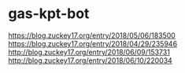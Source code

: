 # gas-kpt-bot

https://blog.zuckey17.org/entry/2018/05/06/183500<br />
https://blog.zuckey17.org/entry/2018/04/29/235946<br />
http://blog.zuckey17.org/entry/2018/06/09/153731<br />
http://blog.zuckey17.org/entry/2018/06/10/220034<br />
